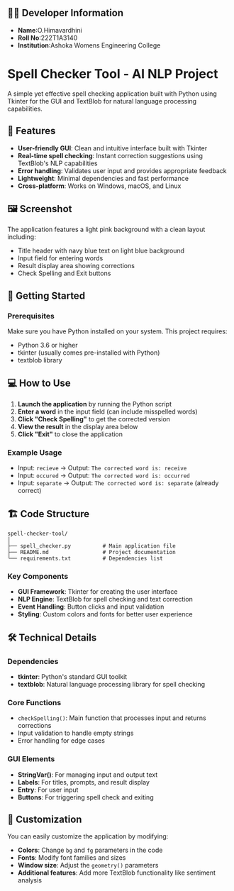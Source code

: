 
## 👨‍💻 Developer Information
- **Name**:O.Himavardhini
- **Roll No**:222T1A3140
- **Institution**:Ashoka Womens  Engineering College
  
# Spell Checker Tool - AI NLP Project
A simple yet effective spell checking application built with Python using Tkinter for the GUI and TextBlob for natural language processing capabilities.

## 🌟 Features

- **User-friendly GUI**: Clean and intuitive interface built with Tkinter
- **Real-time spell checking**: Instant correction suggestions using TextBlob's NLP capabilities
- **Error handling**: Validates user input and provides appropriate feedback
- **Lightweight**: Minimal dependencies and fast performance
- **Cross-platform**: Works on Windows, macOS, and Linux

## 🖼️ Screenshot

The application features a light pink background with a clean layout including:
- Title header with navy blue text on light blue background
- Input field for entering words
- Result display area showing corrections
- Check Spelling and Exit buttons

## 🚀 Getting Started

### Prerequisites

Make sure you have Python installed on your system. This project requires:

- Python 3.6 or higher
- tkinter (usually comes pre-installed with Python)
- textblob library

## 💻 How to Use

1. **Launch the application** by running the Python script
2. **Enter a word** in the input field (can include misspelled words)
3. **Click "Check Spelling"** to get the corrected version
4. **View the result** in the display area below
5. **Click "Exit"** to close the application

### Example Usage

- Input: `recieve` → Output: `The corrected word is: receive`
- Input: `occured` → Output: `The corrected word is: occurred`
- Input: `separate` → Output: `The corrected word is: separate` (already correct)

## 🏗️ Code Structure

```
spell-checker-tool/
│
├── spell_checker.py          # Main application file
├── README.md                 # Project documentation
└── requirements.txt          # Dependencies list
```

### Key Components

- **GUI Framework**: Tkinter for creating the user interface
- **NLP Engine**: TextBlob for spell checking and text correction
- **Event Handling**: Button clicks and input validation
- **Styling**: Custom colors and fonts for better user experience

## 🛠️ Technical Details

### Dependencies

- **tkinter**: Python's standard GUI toolkit
- **textblob**: Natural language processing library for spell checking

### Core Functions

- `checkSpelling()`: Main function that processes input and returns corrections
- Input validation to handle empty strings
- Error handling for edge cases

### GUI Elements

- **StringVar()**: For managing input and output text
- **Labels**: For titles, prompts, and result display
- **Entry**: For user input
- **Buttons**: For triggering spell check and exiting

## 🎨 Customization

You can easily customize the application by modifying:

- **Colors**: Change `bg` and `fg` parameters in the code
- **Fonts**: Modify font families and sizes
- **Window size**: Adjust the `geometry()` parameters
- **Additional features**: Add more TextBlob functionality like sentiment analysis



